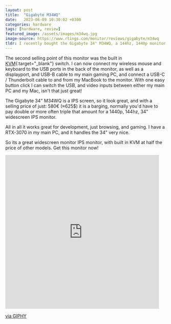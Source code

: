 ```yaml
---
layout: post
title:  "Gigabyte M34WQ"
date:   2023-06-09 10:30:02 +0300
categories: hardware
tags: [hardware, review]
featured_image: /assets/images/m34wq.jpg
image-source: https://www.rtings.com/monitor/reviews/gigabyte/m34wq
tldr: I recently bought the Gigabyte 34" M34WQ, a 144hz, 1440p monitor. This monitor is huge when it comes to my tiny MacBook Pro 16" screen. The main selling point of this monitor was the non-curved wide screen. I plan on using this screen vertically to display all my code. I have a 32" curved monitor as well, and I'll be interesting to see how well they compare and work together.
---
```


The second selling point of this monitor was the built in [KVM](https://en.wikipedia.org/wiki/KVM_switch){:target="_blank"} switch. I can now connect my wireless mouse and keyboard to the USB ports in the back of the monitor, as well as a displayport, and USB-B cable to my main gaming PC, and connect a USB-C / Thunderbolt cable to and from my MacBook to the monitor. With one easy button click I can switch the USB, and video inputs between either my main PC and my Mac, isn't that just great!  

The Gigabyte 34" M34WQ is a IPS screen, so it look great, and with a selling price of just: 580€ (≈625$) it is a barging, normally you'd have to pay double or more often triple that amount for a 1440p, 144hz, 34" widescreen IPS monitor.

All in all it works great for development, just browsing, and gaming. I have a RTX-3070 in my main PC, and it handles the 34" very nice.

So its a great widescreen monitor IPS monitor, with built in KVM at half the price of other models. Get this monitor now!

<iframe src="https://giphy.com/embed/l2RdUvClCHDTvNnU2j" width="480" height="480" frameBorder="0" class="giphy-embed" allowFullScreen></iframe><p><a href="https://giphy.com/gifs/pudgypenguins-penguin-buy-penguins-l2RdUvClCHDTvNnU2j">via GIPHY</a></p>


